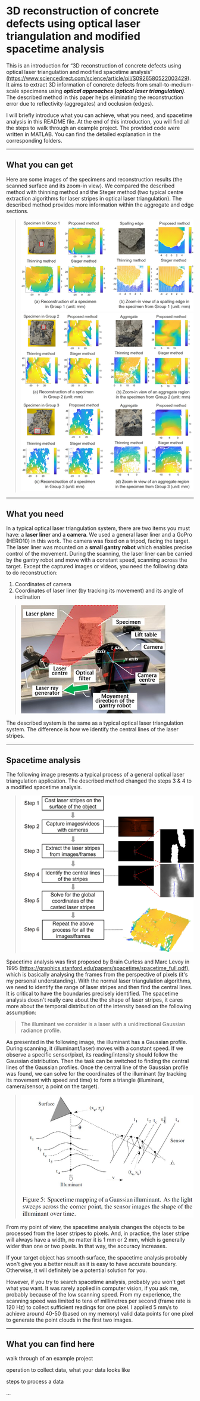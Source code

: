 # 3D reconstruction of concrete defects using optical laser triangulation and modified spacetime analysis
This is an introduction for “3D reconstruction of concrete defects using optical laser triangulation and modified spacetime analysis” (https://www.sciencedirect.com/science/article/pii/S0926580522003429). It aims to extract 3D information of concrete defects from small-to-medium-scale specimens using ***optical approaches (optical laser triangulation)***. The described method in this paper helps eliminating the reconstruction error due to reflectivity (aggregates) and occlusion (edges).

I will briefly introduce what you can achieve, what you need, and spacetime analysis in this README file. At the end of this introduction, you will find all the steps to walk through an example project. The provided code were written in MATLAB. You can find the detailed explanation in the corresponding folders.



---
## What you can get
Here are some images of the specimens and reconstruction results (the scanned surface and its zoom-in view). We compared the described method with thinning method and the Steger method (two typical centre extraction algorithms for laser stripes in optical laser triangulation). The described method provides more information within the aggregate and edge sections.

> ![](README_material_in_doc/README_images/1.jpg)
> ![](README_material_in_doc/README_images/2.jpg)

---
## What you need
In a typical optical laser triangulation system, there are two items you must have: a **laser liner** and a **camera**. We used a general laser liner and a GoPro (HERO10) in this work. The camera was fixed on a tripod, facing the target. The laser liner was mounted on a **small gantry robot** which enables precise control of the movement. During the scanning, the laser liner can be carried by the gantry robot and move with a constant speed, scanning across the target. Except the captured images or videos, you need the following data to do reconstruction:

1.	Coordinates of camera
2.	Coordinates of laser liner (by tracking its movement) and its angle of inclination

> ![](README_material_in_doc/README_images/3.jpg)

The described system is the same as a typical optical laser triangulation system. The difference is how we identify the central lines of the laser stripes.

---
## Spacetime analysis
The following image presents a typical process of a general optical laser triangulation application. The described method changed the steps 3 & 4 to a modified spacetime analysis.

> ![](README_material_in_doc/README_images/4_StepsInLaserTri.jpg)


Spacetime analysis was first proposed by Brain Curless and Marc Levoy in 1995 (https://graphics.stanford.edu/papers/spacetime/spacetime_full.pdf), which is basically analysing the frames from the perspective of pixels (it's my personal understanding). With the normal laser triangulation algorithms, we need to identify the range of laser stripes and then find the central lines. It is critical to have the boundaries precisely identified. The spacetime analysis doesn't really care about the the shape of laser stripes, it cares more about the temporal distribution of the intensity based on the following assumption: 
> The illuminant we consider is a laser with a unidirectional Gaussian radiance profile.

As presented in the following image, the illuminant has a Gaussian profile. During scanning, it (illuminant/laser) moves with a constant speed. If we observe a specific sensor/pixel, its reading/intensity should follow the Gaussian distribution. Then the task can be switched to finding the central lines of the Gaussian profiles. Once the central line of the Gaussian profile was found, we can solve for the coordinates of the illuminant (by tracking its movement with speed and time) to form a triangle (illuminant, camera/sensor, a point on the target).


> ![](README_material_in_doc/README_images/5_spacetimeprinciple.jpg)


From my point of view, the spacetime analysis changes the objects to be processed from the laser stripes to pixels. And, in practice, the laser stripe will always have a width, no matter it is 1 mm or 2 mm, which is generally wider than one or two pixels. In that way, the accuracy increases.

If your target object has smooth surface, the spacetime analysis probably won't give you a better result as it is easy to have accurate boundary. Otherwise, it will definitely be a potential solution for you. 

However, if you try to search spacetime analysis, probably you won't get what you want. It was rarely applied in computer vision, if you ask me, probably because of the low scanning speed. From my experience, the scanning speed was limited to tens of millimetres per second (frame rate is 120 Hz) to collect sufficient readings for one pixel. I applied 5 mm/s to achieve around 40-50 (based on my memory) valid data points for one pixel to generate the point clouds in the first two images.

---
## What you can find here
walk through of an example project

operation to collect data, what your data looks like

steps to process a data

...